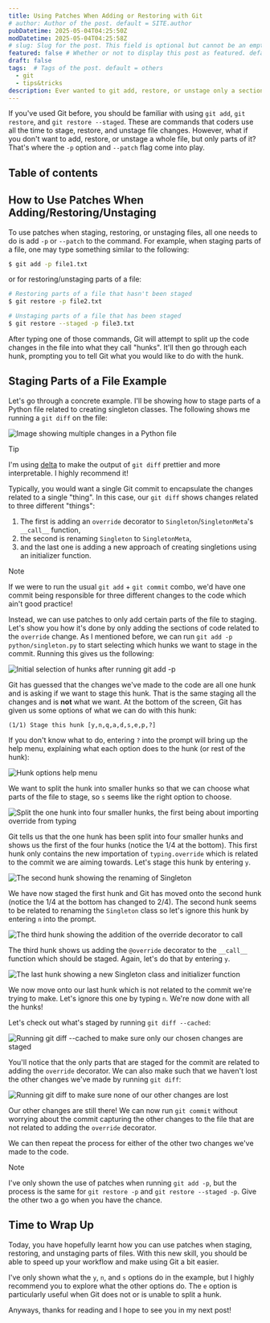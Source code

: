 ```yaml
---
title: Using Patches When Adding or Restoring with Git
# author: Author of the post. default = SITE.author
pubDatetime: 2025-05-04T04:25:50Z
modDatetime: 2025-05-04T04:25:58Z
# slug: Slug for the post. This field is optional but cannot be an empty string. default = slugified file name
featured: false # Whether or not to display this post as featured. default = false
draft: false
tags:  # Tags of the post. default = others
  - git
  - tips&tricks
description: Ever wanted to git add, restore, or unstage only a section of your code instead of the whole file? If so, then patches is exactly what you need. This little Git trick is probably my favourite feature, so I hope you find it as useful as I do!
---
```


If you've used Git before, you should be familiar with using `git add`, `git restore`, and `git restore --staged`. These are commands that coders use all the time to stage, restore, and unstage file changes. However, what if you don't want to add, restore, or unstage a whole file, but only parts of it? That's where the `-p` option and `--patch` flag come into play.

## Table of contents

## How to Use Patches When Adding/Restoring/Unstaging

To use patches when staging, restoring, or unstaging files, all one needs to do is add `-p` or `--patch` to the command. For example, when staging parts of a file, one may type something similar to the following:

```sh
$ git add -p file1.txt
```

or for restoring/unstaging parts of a file:

```sh
# Restoring parts of a file that hasn't been staged
$ git restore -p file2.txt

# Unstaging parts of a file that has been staged
$ git restore --staged -p file3.txt
```

After typing one of those commands, Git will attempt to split up the code changes in the file into what they call "hunks". It'll then go through each hunk, prompting you to tell Git what you would like to do with the hunk.

## Staging Parts of a File Example

Let's go through a concrete example. I'll be showing how to stage parts of a Python file related to creating singleton classes. The following shows me running a `git diff` on the file:

![Image showing multiple changes in a Python file](@assets/images/git-add-restore-patches/git-changes.png)

>[!tip]
>I'm using [delta](https://github.com/dandavison/delta) to make the output of `git diff` prettier and more interpretable. I highly recommend it!

Typically, you would want a single Git commit to encapsulate the changes related to a single "thing". In this case, our `git diff` shows changes related to three different "things":

1. The first is adding an `override` decorator to `Singleton`/`SingletonMeta`'s `__call__` function,
2. the second is renaming `Singleton` to `SingletonMeta`,
3. and the last one is adding a new approach of creating singletions using an initializer function.

> [!NOTE]
> If we were to run the usual `git add` + `git commit` combo, we'd have one commit being responsible for three different changes to the code which ain't good practice!

Instead, we can use patches to only add certain parts of the file to staging. Let's show you how it's done by only adding the sections of code related to the `override` change. As I mentioned before, we can run `git add -p python/singleton.py` to start selecting which hunks we want to stage in the commit. Running this gives us the following:

![Initial selection of hunks after running git add -p](@assets/images/git-add-restore-patches/git-add-patch1.png)

Git has guessed that the changes we've made to the code are all one hunk and is asking if we want to stage this hunk. That is the same staging all the changes and is **not** what we want. At the bottom of the screen, Git has given us some options of what we can do with this hunk:

```
(1/1) Stage this hunk [y,n,q,a,d,s,e,p,?]
```
If you don't know what to do, entering `?` into the prompt will bring up the help menu, explaining what each option does to the hunk (or rest of the hunk):

![Hunk options help menu](@assets/images/git-add-restore-patches/git-add-patch2.png)

We want to split the hunk into smaller hunks so that we can choose what parts of the file to stage, so `s` seems like the right option to choose.

![Split the one hunk into four smaller hunks, the first being about importing override from typing](@assets/images/git-add-restore-patches/git-add-patch3.png)

Git tells us that the one hunk has been split into four smaller hunks and shows us the first of the four hunks (notice the 1/4 at the bottom). This first hunk only contains the new importation of `typing.override` which is related to the commit we are aiming towards. Let's stage this hunk by entering `y`.

![The second hunk showing the renaming of Singleton](@assets/images/git-add-restore-patches/git-add-patch4.png)

We have now staged the first hunk and Git has moved onto the second hunk (notice the 1/4 at the bottom has changed to 2/4). The second hunk seems to be related to renaming the `Singleton` class so let's ignore this hunk by entering `n` into the prompt.

![The third hunk showing the addition of the override decorator to __call__](@assets/images/git-add-restore-patches/git-add-patch5.png)

The third hunk shows us adding the `@override` decorator to the `__call__` function which should be staged. Again, let's do that by entering `y`.

![The last hunk showing a new Singleton class and initializer function](@assets/images/git-add-restore-patches/git-add-patch6.png)

We now move onto our last hunk which is not related to the commit we're trying to make. Let's ignore this one by typing `n`. We're now done with all the hunks!

Let's check out what's staged by running `git diff --cached`:

![Running git diff --cached to make sure only our chosen changes are staged](@assets/images/git-add-restore-patches/git-diff-cached.png)

You'll notice that the only parts that are staged for the commit are related to adding the `override` decorator. We can also make such that we haven't lost the other changes we've made by running `git diff`:

![Running git diff to make sure none of our other changes are lost](@assets/images/git-add-restore-patches/git-diff.png)

Our other changes are still there! We can now run `git commit` without worrying about the commit capturing the other changes to the file that are not related to adding the `override` decorator.

We can then repeat the process for either of the other two changes we've made to the code.

>[!note]
I've only shown the use of patches when running `git add -p`, but the process is the same for `git restore -p` and `git restore --staged -p`. Give the other two a go when you have the chance.

## Time to Wrap Up

Today, you have hopefully learnt how you can use patches when staging, restoring, and unstaging parts of files. With this new skill, you should be able to speed up your workflow and make using Git a bit easier.

I've only shown what the `y`, `n`, and `s` options do in the example, but I highly recommend you to explore what the other options do. The `e` option is particularly useful when Git does not or is unable to split a hunk.

Anyways, thanks for reading and I hope to see you in my next post!
